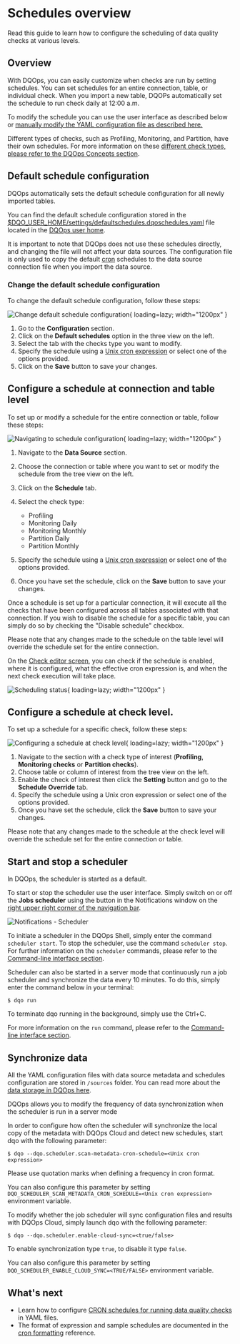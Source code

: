 # Schedules overview
Read this guide to learn how to configure the scheduling of data quality checks at various levels.

## Overview

With DQOps, you can easily customize when checks are run by setting schedules. You can set schedules for an entire connection,
table, or individual check. When you import a new table, DQOPs automatically set the schedule to run check daily at 12:00 a.m.

To modify the schedule you can use the user interface as described below or [manually modify the YAML configuration file as described here.](./configuring-schedules-by-modifying-yaml-file.md)

Different types of checks, such as Profiling, Monitoring, and Partition, have their own schedules. For more information
on these [different check types, please refer to the DQOps Concepts section](../../dqo-concepts/definition-of-data-quality-checks/index.md).

## Default schedule configuration

DQOps automatically sets the default schedule configuration for all newly imported tables. 

You can find the default schedule configuration stored in the 
[$DQO_USER_HOME/settings/defaultschedules.dqoschedules.yaml](../../reference/yaml/DefaultSchedulesYaml.md) file located 
in the [DQOps user home](../../dqo-concepts/data-observability.md).

It is important to note that DQOps does not use these schedules directly, and changing the file will not affect your
data sources. The configuration file is only used to copy the default [cron](cron-formatting.md) schedules to the data source connection file 
when you import the data source.

### **Change the default schedule configuration**

To change the default schedule configuration, follow these steps:

![Change default schedule configuration](https://dqops.com/docs/images/working-with-dqo/schedules/default-schedules-configuration.png){ loading=lazy; width="1200px" }

1. Go to the **Configuration** section.
2. Click on the **Default schedules** option in the three view on the left.
3. Select the tab with the checks type you want to modify.
4. Specify the schedule using a [Unix cron expression](cron-formatting.md) or select one of the options provided.
5. Click on the **Save** button to save your changes.

## Configure a schedule at connection and table level

To set up or modify a schedule for the entire connection or table, follow these steps:

![Navigating to schedule configuration](https://dqops.com/docs/images/working-with-dqo/schedules/navigating-to-schedule-configuration.png){ loading=lazy; width="1200px" }

1. Navigate to the **Data Source** section.
2. Choose the connection or table where you want to set or modify the schedule from the tree view on the left.
3. Click on the **Schedule** tab.
4. Select the check type:

    - Profiling
    - Monitoring Daily
    - Monitoring Monthly
    - Partition Daily
    - Partition Monthly
   
5. Specify the schedule using a [Unix cron expression](./cron-formatting.md) or select one of the options provided.
6. Once you have set the schedule, click on the **Save** button to save your changes.

Once a schedule is set up for a particular connection, it will execute all the checks that have been configured across 
all tables associated with that connection. If you wish to disable the schedule for a specific table, you can simply do 
so by checking the "Disable schedule" checkbox.

Please note that any changes made to the schedule on the table level will override the schedule set for the entire connection.

On the [Check editor screen](../../dqo-concepts/dqops-user-interface-overview.md#check-editor), you can
check if the schedule is enabled, where it is configured, what the effective cron expression is, and when the next check
execution will take place.

![Scheduling status](https://dqops.com/docs/images/working-with-dqo/schedules/scheduling-status.png){ loading=lazy; width="1200px" }


## Configure a schedule at check level.

To set up a schedule for a specific check, follow these steps:

![Configuring a schedule at check level](https://dqops.com/docs/images/working-with-dqo/schedules/configuring-schedule-at-check-level.png){ loading=lazy; width="1200px" }

1. Navigate to the section with a check type of interest (**Profiling**, **Monitoring checks** or **Partition checks**).
2. Choose table or column of interest from the tree view on the left.
3. Enable the check of interest then click the **Setting** button and go to the **Schedule Override** tab.
4. Specify the schedule using a Unix cron expression or select one of the options provided.
5. Once you have set the schedule, click the **Save** button to save your changes.

Please note that any changes made to the schedule at the check level will override the schedule set for the entire 
connection or table.

## Start and stop a scheduler

In DQOps, the scheduler is started as a default. 

To start or stop the scheduler use the user interface. Simply switch on or off the **Jobs scheduler** using the button in the Notifications window
on the [right upper right corner of the navigation bar](../../dqo-concepts/dqops-user-interface-overview.md).

![Notifications - Scheduler](https://dqops.com/docs/images/working-with-dqo/navigating-the-graphical-interface/notification-panel.png)

To initiate a scheduler in the DQOps Shell, simply enter the command `scheduler start`. To stop the scheduler, use the 
command `scheduler stop`. For further information on the `scheduler` commands, please refer to the [Command-line interface section](../../command-line-interface/scheduler.md). 

Scheduler can also be started in a server mode that continuously run a job scheduler and synchronize the data every 10 minutes.
To do this, simply enter the command below in your terminal:

```
$ dqo run
```

To terminate dqo running in the background, simply use the Ctrl+C.

For more information on the `run` command, please refer to the [Command-line interface section](../../command-line-interface/run.md).


## Synchronize data

All the YAML configuration files with data source metadata and schedules configuration are stored in `/sources` folder. 
You can read more about the [data storage in DQOps here](../../dqo-concepts/data-storage-of-data-quality-results.md). 

DQOps allows you to modify the frequency of data synchronization when the scheduler is run in a server mode

In order to configure how often the scheduler will synchronize the local copy of the metadata with DQOps Cloud and detect
new schedules, start dqo with the following parameter:

```
$ dqo --dqo.scheduler.scan-metadata-cron-schedule=<Unix cron expression>
```

Please use quotation marks when defining a frequency in cron format.

You can also configure this parameter by setting `DQO_SCHEDULER_SCAN_METADATA_CRON_SCHEDULE=<Unix cron expression>` 
environment variable.


To modify whether the job scheduler will sync configuration files and results with DQOps Cloud, simply launch dqo 
with the following parameter:

```
$ dqo --dqo.scheduler.enable-cloud-sync=<true/false>
```

To enable synchronization type `true`, to disable it type `false`.

You can also configure this parameter by setting `DQO_SCHEDULER_ENABLE_CLOUD_SYNC=<TRUE/FALSE>` environment variable.

## What's next
- Learn how to configure [CRON schedules for running data quality checks](configuring-schedules-by-modifying-yaml-file.md) in YAML files.
- The format of expression and sample schedules are documented in the [cron formatting](cron-formatting.md) reference.
